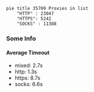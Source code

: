 
```mermaid
pie title 35709 Proxies in list
    "HTTP" : 23047
    "HTTPS": 5242
    "SOCKS" : 11388
```

### Some Info
#### Average Timeout

- mixed: 2.7s
- http: 1.3s
- https: 8.7s
- socks: 6.6s